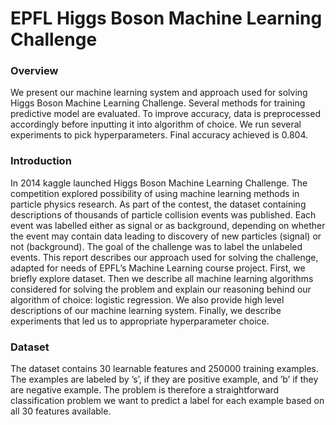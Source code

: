 # EPFL Higgs Boson Machine Learning Challenge

### Overview
We present our machine learning system and approach used for solving Higgs Boson Machine Learning Challenge. Several methods for training predictive model are evaluated. To improve accuracy, data is preprocessed accordingly
before inputting it into algorithm of choice. We run several
experiments to pick hyperparameters. Final accuracy achieved is 0.804.

### Introduction

In 2014 kaggle launched Higgs Boson Machine Learning
Challenge. The competition explored possibility of using machine learning methods in particle physics research. As part of
the contest, the dataset containing descriptions of thousands
of particle collision events was published. Each event was
labelled either as signal or as background, depending on
whether the event may contain data leading to discovery of
new particles (signal) or not (background). The goal of the
challenge was to label the unlabeled events.
This report describes our approach used for solving the
challenge, adapted for needs of EPFL’s Machine Learning
course project. First, we briefly explore dataset. Then we describe all machine learning algorithms considered for solving
the problem and explain our reasoning behind our algorithm
of choice: logistic regression. We also provide high level
descriptions of our machine learning system. Finally, we
describe experiments that led us to appropriate hyperparameter
choice.

### Dataset
The dataset contains 30 learnable features and 250000
training examples. The examples are labeled by ’s’, if they are
positive example, and ’b’ if they are negative example. The
problem is therefore a straightforward classification problem we want to predict a label for each example based on all 30
features available.
